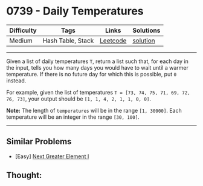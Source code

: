 # 0739 - Daily Temperatures

Difficulty  | Tags | Links | Solutions
----------- | ---- | ----- | -----
Medium | Hash Table, Stack | [Leetcode](https://leetcode.com/problems/daily-temperatures) | [solution](https://leetcode.com/problems/daily-temperatures/solution/)


-----------

<p>
Given a list of daily temperatures <code>T</code>, return a list such that, for each day in the input, tells you how many days you would have to wait until a warmer temperature.  If there is no future day for which this is possible, put <code>0</code> instead.
</p><p>
For example, given the list of temperatures <code>T = [73, 74, 75, 71, 69, 72, 76, 73]</code>, your output should be <code>[1, 1, 4, 2, 1, 1, 0, 0]</code>.
</p>

<p><b>Note:</b>
The length of <code>temperatures</code> will be in the range <code>[1, 30000]</code>.
Each temperature will be an integer in the range <code>[30, 100]</code>.
</p>

-----------


## Similar Problems

- [Easy] [Next Greater Element I](next-greater-element-i)




## Thought:

